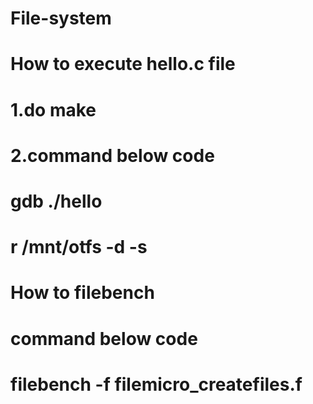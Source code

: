 # File-system

# How to execute hello.c file
# 1.do make
# 2.command below code
#   gdb ./hello
#   r /mnt/otfs -d -s

# How to filebench
# command below code
# filebench -f filemicro_createfiles.f 
